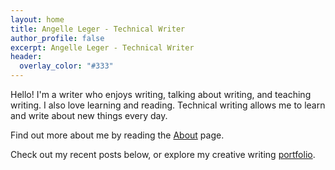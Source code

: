 ```yaml
---
layout: home
title: Angelle Leger - Technical Writer
author_profile: false
excerpt: Angelle Leger - Technical Writer
header:
  overlay_color: "#333"
---
```


Hello! I'm a writer who enjoys writing, talking about writing, and teaching writing. I also love learning and reading. Technical writing allows me to learn and write about new things every day.

Find out more about me by reading the [About](about) page.

Check out my recent posts below, or explore my creative writing [portfolio](portfolio).
